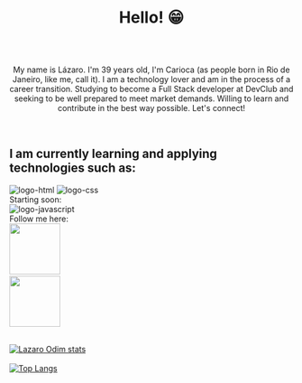  <h1 align="center">Hello! 😁</h1>
 <br>
 <br>
 <p align="center">My name is Lázaro. I'm 39 years old, I'm Carioca (as people born in Rio de Janeiro, like me, call it). I am a technology lover and am in the process of a career transition. Studying to become a Full Stack developer at DevClub and seeking to be well prepared to meet market demands. Willing to learn and contribute in the best way possible. Let's connect!</p>
<br>
<h2>I am currently learning and applying technologies such as:</h2>
<img src="https://img.shields.io/badge/HTML5-E34F26?style=for-the-badge&logo=html5&logoColor=white" alt="logo-html" /> 
<img src="https://img.shields.io/badge/CSS3-1572B6?style=for-the-badge&logo=css3&logoColor=white" alt="logo-css" />
<br>
Starting soon:
<br>
<img src="https://img.shields.io/badge/JavaScript-323330?style=for-the-badge&logo=javascript&logoColor=F7DF1E" alt="logo-javascript" />
<br>
Follow me here:
<br>
<a href="https://www.linkedin.com/in/lazaroodim-dev"><img width="90px" src="https://img.shields.io/badge/LinkedIn-0077B5?style=for-the-badge&logo=linkedin&logoColor=white" /><a/>
<br>
<a href="https://www.instagram.com/lazaroodim"><img width="90px" src="https://img.shields.io/badge/Instagram-E4405F?style=for-the-badge&logo=instagram&logoColor=white" /></a>
<br>
<br>

[![Lazaro Odim stats](https://github-readme-stats.vercel.app/api?username=Lazaroodim)](https://github.com/anuraghazra/github-readme-stats)
<br>
<br>
[![Top Langs](https://github-readme-stats.vercel.app/api/top-langs/?username=Lazaroodim)](https://github.com/anuraghazra/github-readme-stats)
